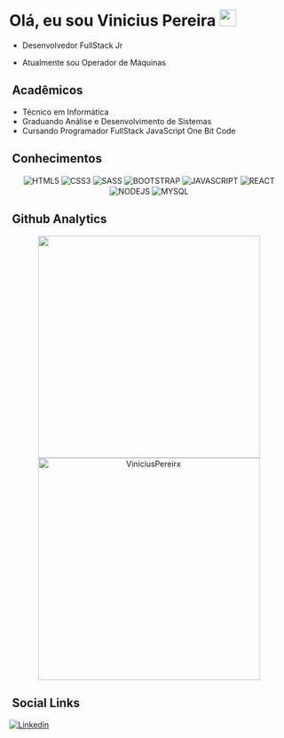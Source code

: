 <h1> Olá, eu sou Vinicius Pereira <img src="https://raw.githubusercontent.com/kaueMarques/kaueMarques/master/hi.gif" width="30px"></h1> 

- Desenvolvedor FullStack Jr

- Atualmente sou Operador de Máquinas

## &nbsp;Acadêmicos

- Técnico em Informática
- Graduando Análise e Desenvolvimento de Sistemas
- Cursando Programador FullStack JavaScript One Bit Code


## &nbsp;Conhecimentos
<p align="center">
<img align="center" alt="HTML5" src="https://img.shields.io/badge/HTML5-E34F26?style=for-the-badge&logo=html5&logoColor=white">
<img align="center" alt="CSS3" src="https://img.shields.io/badge/CSS3-1572B6?style=for-the-badge&logo=css3&logoColor=white">
<img align="center" alt="SASS" src="https://img.shields.io/badge/Sass-CC6699?style=for-the-badge&logo=sass&logoColor=white">
<img align="center" alt="BOOTSTRAP" src="https://img.shields.io/badge/Bootstrap-563D7C?style=for-the-badge&logo=bootstrap&logoColor=white">
<img align="center" alt="JAVASCRIPT" src="https://img.shields.io/badge/JavaScript-F7DF1E?style=for-the-badge&logo=javascript&logoColor=black">
<img align="center" alt="REACT" src="https://img.shields.io/badge/MySQL-00000F?style=for-the-badge&logo=mysql&logoColor=white">

<img align="center" alt="NODEJS" src="https://img.shields.io/badge/Node.js-43853D?style=for-the-badge&logo=node.js&logoColor=white"/>
<img align="center" alt="MYSQL" src="https://img.shields.io/badge/React-20232A?style=for-the-badge&logo=react&logoColor=61DAFB">

</p>


## &nbsp;Github Analytics
<p align="center"> 
  <img width="400em" src="https://github-readme-stats.vercel.app/api?username=ViniciusPereirx&show_icons=true&theme=dracula"/>
  <img width="400em" src="https://github-readme-stats.vercel.app/api/top-langs/?username=ViniciusPereirx&layout=compact&theme=tokyonight" alt="ViniciusPereirx" most languages/>
</p>

## &nbsp;Social Links
[![Linkedin](https://img.shields.io/badge/LinkedIn-0077B5?style=for-the-badge&logo=linkedin&logoColor=white)](https://www.linkedin.com/in/vinicius-pereira-399a53214)


